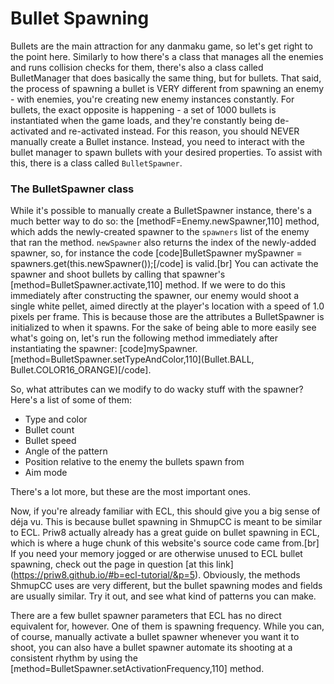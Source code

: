 # Bullet Spawning

Bullets are the main attraction for any danmaku game, so let's get right to the point here. Similarly to how there's a class that manages all the enemies and runs collision checks for them, there's also a class called BulletManager that does basically the same thing, but for bullets. That said, the process of spawning a bullet is VERY different from spawning an enemy - with enemies, you're creating new enemy instances constantly. For bullets, the exact opposite is happening - a set of 1000 bullets is instantiated when the game loads, and they're constantly being de-activated and re-activated instead. For this reason, you should NEVER manually create a Bullet instance. Instead, you need to interact with the bullet manager to spawn bullets with your desired properties. To assist with this, there is a class called `BulletSpawner`.

### The BulletSpawner class

While it's possible to manually create a BulletSpawner instance, there's a much better way to do so: the [methodF=Enemy.newSpawner,110] method, which adds the newly-created spawner to the `spawners` list of the enemy that ran the method. `newSpawner` also returns the index of the newly-added spawner, so, for instance the code [code]BulletSpawner mySpawner = spawners.get(this.newSpawner());[/code] is valid.[br]
You can activate the spawner and shoot bullets by calling that spawner's [method=BulletSpawner.activate,110] method. If we were to do this immediately after constructing the spawner, our enemy would shoot a single white pellet, aimed directly at the player's location with a speed of 1.0 pixels per frame. This is because those are the attributes a BulletSpawner is initialized to when it spawns. For the sake of being able to more easily see what's going on, let's run the following method immediately after instantiating the spawner: [code]mySpawner.[method=BulletSpawner.setTypeAndColor,110](Bullet.BALL, Bullet.COLOR16_ORANGE)[/code].

So, what attributes can we modify to do wacky stuff with the spawner? Here's a list of some of them:
- Type and color
- Bullet count
- Bullet speed
- Angle of the pattern
- Position relative to the enemy the bullets spawn from
- Aim mode

There's a lot more, but these are the most important ones.

Now, if you're already familiar with ECL, this should give you a big sense of déja vu. This is because bullet spawning in ShmupCC is meant to be similar to ECL. Priw8 actually already has a great guide on bullet spawning in ECL, which is where a huge chunk of this website's source code came from.[br]
If you need your memory jogged or are otherwise unused to ECL bullet spawning, check out the page in question [at this link] (https://priw8.github.io/#b=ecl-tutorial/&p=5). Obviously, the methods ShmupCC uses are very different, but the bullet spawning modes and fields are usually similar. Try it out, and see what kind of patterns you can make.

There are a few bullet spawner parameters that ECL has no direct equivalent for, however. One of them is spawning frequency. While you can, of course, manually activate a bullet spawner whenever you want it to shoot, you can also have a bullet spawner automate its shooting at a consistent rhythm by using the [method=BulletSpawner.setActivationFrequency,110] method.
